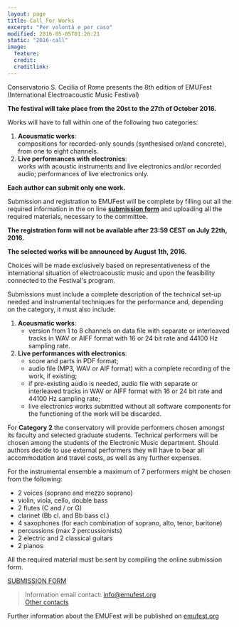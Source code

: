 ```yaml
---
layout: page
title: Call For Works
excerpt: "Per volontà e per caso"
modified: 2016-05-05T01:26:21
static: "2016-call"
image:
  feature:
  credit:
  creditlink:
---
```


Conservatorio S. Cecilia of Rome presents the 8th edition of EMUFest   
(International Electroacoustic Music Festival)

**The festival will take place from the 20st to the 27th of October 2016.**

Works will have to fall within one of the following two categories:

 1. **Acousmatic works**:   
    compositions for recorded-only sounds (synthesised or/and concrete), from one to eight channels.
 2. **Live performances with electronics**:   
    works with acoustic instruments and live electronics and/or recorded audio; performances of live electronics only.

**Each author can submit only one work.**

Submission and registration to EMUFest will be complete by filling out all the required information in the on line **[submission form]()** and uploading all the required materials, necessary to the committee.

**The registration form will not be available after 23:59 CEST on July 22th, 2016.**

**The selected works will be announced by August 1th, 2016.**

Choices will be made exclusively based on representativeness of the international situation of electroacoustic music and upon the feasibility connected to the Festival's program.

Submissions must include a complete description of the technical set-up needed and instrumental techniques for the performance and, depending on the category, it must also include:

 1. **Acousmatic works**:
    - version from 1 to 8 channels on data file with separate or interleaved tracks in WAV or AIFF format with 16 or 24 bit rate and 44100 Hz sampling rate.
 2. **Live performances with electronics**:
    - score and parts in PDF format;
    - audio file (MP3, WAV or AIF format) with a complete recording of the work, if existing;
    - if pre-existing audio is needed, audio file with separate or interleaved tracks in WAV or AIFF format with 16 or 24 bit rate and 44100 Hz sampling rate;
    - live electronics works submitted without all software components for the functioning of the work will be discarded.

For **Category 2** the conservatory will provide performers chosen amongst its faculty and selected graduate students. Technical performers will be chosen among the students of the Electronic Music department. Should authors decide to use external performers they will have to bear all accommodation and travel costs, as well as any further expenses.

For the instrumental ensemble a maximum of 7 performers might be chosen from the following:

  - 2 voices (soprano and mezzo soprano)
  - violin, viola, cello, double bass
  - 2 flutes (C and / or G)
  - clarinet (Bb cl. and Bb bass cl.)
  - 4 saxophones (for each combination of soprano, alto, tenor, baritone)
  - percussions (max 2 percussionists)
  - 2 electric and 2 classical guitars
  - 2 pianos

All the required material must be sent by compiling the online submission form.

<div markdown="0">
  <!-- <a href="http://submission.emufest.org" class="mybtn">SUBMISSION FORM</a> -->
  <a href="" class="mybtn">SUBMISSION FORM</a>
</div>

> Information email contact: [info@emufest.org](info@emufest.org)   
> [Other contacts](http://www.emufest.org/about/#contacts)

Further information about the EMUFest will be published on [emufest.org](http://www.emufest.org)
